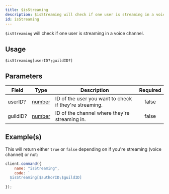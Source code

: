 ```yaml
---
title: $isStreaming
description: $isStreaming will check if one user is streaming in a voice channel.
id: isStreaming
---
```


`$isStreaming` will check if one user is streaming in a voice channel.

## Usage

```aoi
$isStreaming[userID?;guildID?]
```

## Parameters

| Field    | Type                                                                                              | Description                                            | Required |
| -------- | ------------------------------------------------------------------------------------------------- | ------------------------------------------------------ | :------: |
| userID?  | [number](https://developer.mozilla.org/en-US/docs/Web/JavaScript/Reference/Global_Objects/Number) | ID of the user you want to check if they're streaming. |  false   |
| guildID? | [number](https://developer.mozilla.org/en-US/docs/Web/JavaScript/Reference/Global_Objects/Number) | ID of the channel where they're streaming in.          |  false   |

## Example(s)

This will return either `true` or `false` depending on if you're streaming (voice channel) or not:

```javascript
client.command({
    name: "isStreaming",
    code: `
  $isStreaming[$authorID;$guildID]
  `
});
```
